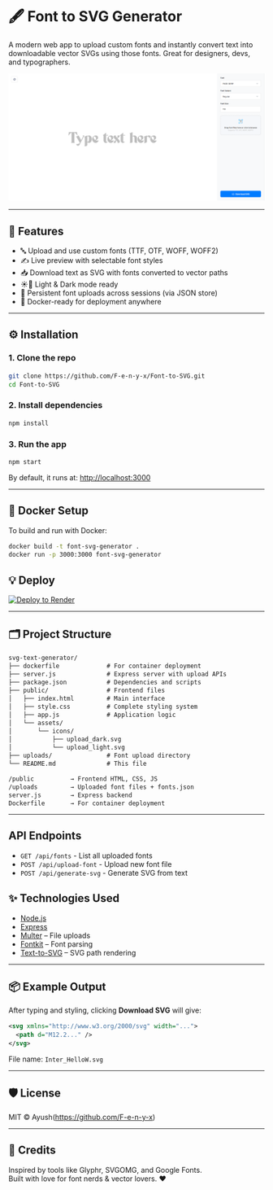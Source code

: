 # 🖋️ Font to SVG Generator

A modern web app to upload custom fonts and instantly convert text into downloadable vector SVGs using those fonts. Great for designers, devs, and typographers.

![screenshot](https://raw.githubusercontent.com/F-e-n-y-x/Font-to-SVG/refs/heads/main/screenshots/light.png)

---

## 🚀 Features

- 🔤 Upload and use custom fonts (TTF, OTF, WOFF, WOFF2)
- ✍️ Live preview with selectable font styles
- 📥 Download text as SVG with fonts converted to vector paths
- ☀️🌙 Light & Dark mode ready
- 🔁 Persistent font uploads across sessions (via JSON store)
- 🐳 Docker-ready for deployment anywhere

---

## ⚙️ Installation

### 1. Clone the repo

```bash
git clone https://github.com/F-e-n-y-x/Font-to-SVG.git
cd Font-to-SVG
```

### 2. Install dependencies

```bash
npm install
```

### 3. Run the app

```bash
npm start
```

By default, it runs at: [http://localhost:3000](http://localhost:3000)

---

## 🐳 Docker Setup

To build and run with Docker:

```bash
docker build -t font-svg-generator .
docker run -p 3000:3000 font-svg-generator
```

## 💡 Deploy

[![Deploy to Render](https://render.com/images/deploy-to-render-button.svg)](https://render.com/deploy?repo=https://github.com/F-e-n-y-x/Font-to-SVG/)


---

## 🗂 Project Structure

```
svg-text-generator/
├── dockerfile             # For container deployment
├── server.js              # Express server with upload APIs
├── package.json           # Dependencies and scripts
├── public/                # Frontend files
│   ├── index.html         # Main interface
│   ├── style.css          # Complete styling system
│   ├── app.js             # Application logic
│   └── assets/
│       └── icons/
│           ├── upload_dark.svg
│           └── upload_light.svg
├── uploads/               # Font upload directory
└── README.md              # This file
```

```
/public          → Frontend HTML, CSS, JS
/uploads         → Uploaded font files + fonts.json
server.js        → Express backend
Dockerfile       → For container deployment
```

---

## API Endpoints

- `GET /api/fonts` - List all uploaded fonts
- `POST /api/upload-font` - Upload new font file
- `POST /api/generate-svg` - Generate SVG from text

## ✨ Technologies Used

- [Node.js](https://nodejs.org/)
- [Express](https://expressjs.com/)
- [Multer](https://github.com/expressjs/multer) – File uploads
- [Fontkit](https://github.com/foliojs/fontkit) – Font parsing
- [Text-to-SVG](https://github.com/shrhdk/text-to-svg) – SVG path rendering

---

## 📦 Example Output

After typing and styling, clicking **Download SVG** will give:
```svg
<svg xmlns="http://www.w3.org/2000/svg" width="...">
  <path d="M12.2..." />
</svg>
```

File name: `Inter_HelloW.svg`

---

## 🛡 License

MIT © Ayush(https://github.com/F-e-n-y-x)

---

## 🙌 Credits

Inspired by tools like Glyphr, SVGOMG, and Google Fonts.  
Built with love for font nerds & vector lovers. ❤️
